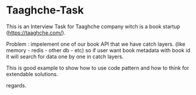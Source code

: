 # Taaghche-Task
This is an Interview Task for Taaghche company witch is a book startup (https://taaghche.com/).

Problem :
impelement one of our book API that we have catch layers. (like memory - redis - other db - etc)
so if user want book metadata with book id it will search for data one by one in catch layers.

This is good example to show how to use code pattern and how to think for extendable solutions.

regards.
